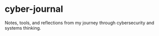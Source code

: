 # cyber-journal
Notes, tools, and reflections from my journey through cybersecurity and systems thinking.
